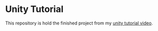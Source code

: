 # Unity Tutorial

This repository is hold the finished project from my [unity tutorial video](https://www.youtube.com/watch?v=XcK0Y_PVyu8). 
